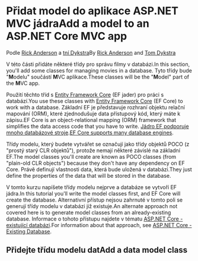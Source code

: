 # <a name="add-a-model-to-an-aspnet-core-mvc-app"></a><span data-ttu-id="47dc1-101">Přidat model do aplikace ASP.NET MVC jádra</span><span class="sxs-lookup"><span data-stu-id="47dc1-101">Add a model to an ASP.NET Core MVC app</span></span>

<span data-ttu-id="47dc1-102">Podle [Rick Anderson](https://twitter.com/RickAndMSFT) a [tní Dykstra](https://github.com/tdykstra)</span><span class="sxs-lookup"><span data-stu-id="47dc1-102">By [Rick Anderson](https://twitter.com/RickAndMSFT) and [Tom Dykstra](https://github.com/tdykstra)</span></span>

<span data-ttu-id="47dc1-103">V této části přidáte některé třídy pro správu filmy v databázi.</span><span class="sxs-lookup"><span data-stu-id="47dc1-103">In this section, you'll add some classes for managing movies in a database.</span></span> <span data-ttu-id="47dc1-104">Tyto třídy bude "**M**odelu" součástí **M**VC aplikace.</span><span class="sxs-lookup"><span data-stu-id="47dc1-104">These classes will be the "**M**odel" part of the **M**VC app.</span></span>

<span data-ttu-id="47dc1-105">Použití těchto tříd s [Entity Framework Core](/ef/core) (EF jader) pro práci s databází.</span><span class="sxs-lookup"><span data-stu-id="47dc1-105">You use these classes with [Entity Framework Core](/ef/core) (EF Core) to work with a database.</span></span> <span data-ttu-id="47dc1-106">Základní EF je představuje rozhraní objektu relační mapování (ORM), které zjednodušuje data přístupový kód, který máte k zápisu.</span><span class="sxs-lookup"><span data-stu-id="47dc1-106">EF Core is an object-relational mapping (ORM) framework that simplifies the data access code that you have to write.</span></span> <span data-ttu-id="47dc1-107">[Jádro EF podporuje mnoho databázové stroje](/ef/core/providers/).</span><span class="sxs-lookup"><span data-stu-id="47dc1-107">[EF Core supports many database engines](/ef/core/providers/).</span></span>

<span data-ttu-id="47dc1-108">Třídy modelu, který budete vytvářet se označují jako třídy objektů POCO (z "prostý starý CLR objektů"), protože nemají některé závislé na základní EF.</span><span class="sxs-lookup"><span data-stu-id="47dc1-108">The model classes you'll create are known as POCO classes (from "plain-old CLR objects") because they don't have any dependency on EF Core.</span></span> <span data-ttu-id="47dc1-109">Právě definují vlastnosti data, která bude uložená v databázi.</span><span class="sxs-lookup"><span data-stu-id="47dc1-109">They just define the properties of the data that will be stored in the database.</span></span>

<span data-ttu-id="47dc1-110">V tomto kurzu napíšete třídy modelu nejprve a databáze se vytvoří EF jádra.</span><span class="sxs-lookup"><span data-stu-id="47dc1-110">In this tutorial you'll write the model classes first, and EF Core will create the database.</span></span> <span data-ttu-id="47dc1-111">Alternativní přístup nejsou zahrnuté v tomto poli se generují třídy modelu v databázi již existuje.</span><span class="sxs-lookup"><span data-stu-id="47dc1-111">An alternate approach not covered here is to generate model classes from an already-existing database.</span></span> <span data-ttu-id="47dc1-112">Informace o tohoto přístupu najdete v tématu [ASP.NET Core - existující databázi](/ef/core/get-started/aspnetcore/existing-db).</span><span class="sxs-lookup"><span data-stu-id="47dc1-112">For information about that approach, see [ASP.NET Core - Existing Database](/ef/core/get-started/aspnetcore/existing-db).</span></span>

## <a name="add-a-data-model-class"></a><span data-ttu-id="47dc1-113">Přidejte třídu modelu dat</span><span class="sxs-lookup"><span data-stu-id="47dc1-113">Add a data model class</span></span>
